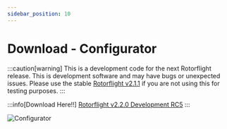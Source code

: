 ```yaml
---
sidebar_position: 10
---
```


# Download - Configurator

:::caution[warning]
This is a development code for the next Rotorflight release. This is development software and may have bugs or unexpected issues. Please use the stable [Rotorflight v2.1.1](https://github.com/rotorflight/rotorflight-configurator/releases/tag/release%2F2.1.1) if you are not using this for testing purposes.
:::

:::info[Download Here!!]
[Rotorflight v2.2.0 Development RC5](https://github.com/rotorflight/rotorflight-configurator/releases/tag/release%2F2.2.0-RC5)
:::

![Configurator](./img/configurator.png)
